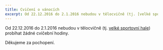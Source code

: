 ```yaml
---
title: Cvičení o vánocích
excerpt: Od 22.12.2016 do 2.1.2016 nebudou v tělocvičně (tj. [velké sportovní hale](http://www.sestajovice.cz/sport-a-rekreace/velka-sportovni-hala.html)) probíhat cvičební hodiny.
---
```


Od 22.12.2016 do 2.1.2016 nebudou v tělocvičně (tj. [velké sportovní hale](http://www.sestajovice.cz/sport-a-rekreace/velka-sportovni-hala.html)) probíhat žádné cvičební hodiny.

Děkujeme za pochopení.